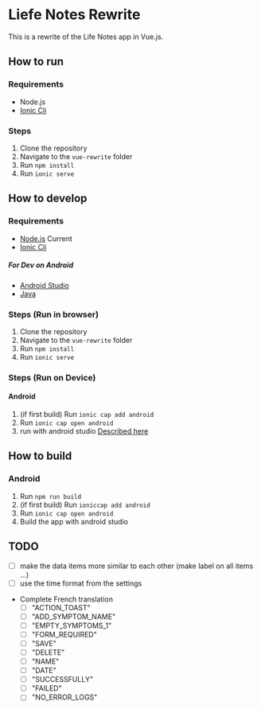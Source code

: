 # Liefe Notes Rewrite

This is a rewrite of the Life Notes app in Vue.js.

## How to run

### Requirements

- Node.js
- [Ionic Cli](https://ionicframework.com/docs/intro/cli)

### Steps

1. Clone the repository
2. Navigate to the `vue-rewrite` folder
3. Run `npm install`
4. Run `ionic serve`

## How to develop

### Requirements

- [Node.js](https://nodejs.org/en/download/package-manager) Current
- [Ionic Cli](https://ionicframework.com/docs/intro/cli)

##### For Dev on Android

- [Android Studio](https://developer.android.com/studio)
- [Java](https://www.java.com/en/download/)

### Steps (Run in browser)

1. Clone the repository
2. Navigate to the `vue-rewrite` folder
3. Run `npm install`
4. Run `ionic serve`

### Steps (Run on Device)

#### Android

1. (if first build) Run `ionic cap add android`
2. Run `ionic cap open android`
3. run with android studio [Described here](https://capacitorjs.com/docs/android#running-with-android-studio)

## How to build

### Android

1. Run `npm run build`
2. (if first build) Run `ioniccap add android`
3. Run `ionic cap open android`
4. Build the app with android studio

## TODO

- [ ] make the data items more similar to each other (make label on all items ...)
- [ ] use the time format from the settings
- Complete French translation
  - [ ] "ACTION_TOAST"
  - [ ] "ADD_SYMPTOM_NAME"
  - [ ] "EMPTY_SYMPTOMS_1"
  - [ ] "FORM_REQUIRED"
  - [ ] "SAVE"
  - [ ] "DELETE"
  - [ ] "NAME"
  - [ ] "DATE"
  - [ ] "SUCCESSFULLY"
  - [ ] "FAILED"
  - [ ] "NO_ERROR_LOGS"
